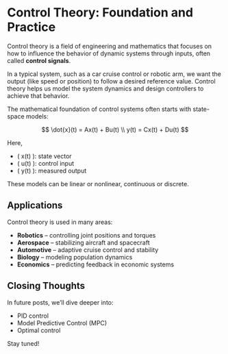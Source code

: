 <!-- image: https://andngdtudk.github.io/images/control-room.webp -->

# Control Theory: Foundation and Practice

Control theory is a field of engineering and mathematics that focuses on how to influence the behavior of dynamic systems through inputs, often called **control signals**.

In a typical system, such as a car cruise control or robotic arm, we want the output (like speed or position) to follow a desired reference value. Control theory helps us model the system dynamics and design controllers to achieve that behavior.

The mathematical foundation of control systems often starts with state-space models:

$$
\dot{x}(t) = Ax(t) + Bu(t) \\
y(t) = Cx(t) + Du(t)
$$

Here,  
- \( x(t) \): state vector  
- \( u(t) \): control input  
- \( y(t) \): measured output

These models can be linear or nonlinear, continuous or discrete.

## Applications

Control theory is used in many areas:

- **Robotics** – controlling joint positions and torques
- **Aerospace** – stabilizing aircraft and spacecraft
- **Automotive** – adaptive cruise control and stability
- **Biology** – modeling population dynamics
- **Economics** – predicting feedback in economic systems

## Closing Thoughts

In future posts, we’ll dive deeper into:
- PID control
- Model Predictive Control (MPC)
- Optimal control

Stay tuned!
